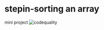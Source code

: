# stepin-sorting an array
mini project
![codequality](https://www.code-inspector.com/project/27986/score/svg)

